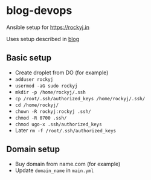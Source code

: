 # blog-devops

Ansible setup for https://rockyj.in

Uses setup described in [blog](https://rockyj.in/2018/10/03/simple-ci.html)

## Basic setup

- Create droplet from DO (for example)
- `adduser rockyj`
- `usermod -aG sudo rockyj`
- `mkdir -p /home/rockyj/.ssh`
- `cp /root/.ssh/authorized_keys /home/rockyj/.ssh/`
- `cd /home/rockyj/`
- `chown -R rockyj:rockyj .ssh/`
- `chmod -R 0700 .ssh/`
- `chmod ugo-x .ssh/authorized_keys`
- Later `rm -f /root/.ssh/authorized_keys`

## Domain setup

- Buy domain from name.com (for example)
- Update `domain_name` in `main.yml`
